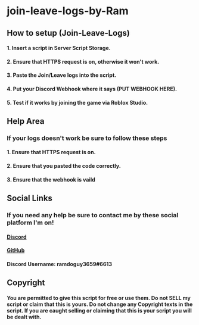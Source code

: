 # join-leave-logs-by-Ram

## How to setup (Join-Leave-Logs)

#### 1. Insert a script in Server Script Storage.
#### 2. Ensure that HTTPS request is on, otherwise it won't work.
#### 3. Paste the Join/Leave logs into the script.
#### 4. Put your Discord Webhook where it says (PUT WEBHOOK HERE).
#### 5. Test if it works by joining the game via Roblox Studio.

## Help Area
### If your logs doesn't work be sure to follow these steps
#### 1. Ensure that HTTPS request is on.
#### 2. Ensure that you pasted the code correctly.
#### 3. Ensure that the webhook is vaild

## Social Links
### If you need any help be sure to contact me by these social platform I'm on!
#### [Discord](https://discord.gg/dCTW3qqACb)
#### [GitHub](https://github.com/AviationRam)
#### Discord Username: ramdoguy3659#6613

## Copyright
#### You are permitted to give this script for free or use them. Do not SELL my script or claim that this is yours. Do not change any Copyright texts in the script. If you are caught selling or claiming that this is your script you will be dealt with.
